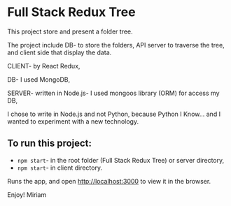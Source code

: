 # Full Stack Redux Tree

This project store and present a folder tree. 

The project include DB- to store the folders, API server to traverse the tree, and client side that display the data.

CLIENT- by React Redux,

DB- I used MongoDB,

SERVER- written in Node.js- I used mongoos library (ORM) for access my DB,

I chose to write in Node.js and not Python, because Python I Know... and I wanted to experiment with a new technology.


## To run this project:

- `npm start`- in the root folder (Full Stack Redux Tree) or server directory,
- `npm start`- in client directory.


Runs the app, and open [http://localhost:3000](http://localhost:3000) to view it in the browser.

Enjoy!
Miriam
